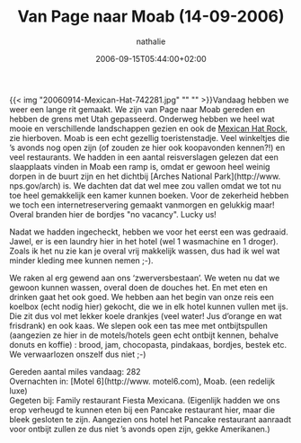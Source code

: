 ﻿---
title: Van Page naar Moab (14-09-2006)
author: nathalie
type: post
date: 2006-09-15T05:44:00+02:00
url: /weblog/2006/09/15/van-page-naar-moab-14-09-2006/
commentFolder: 2006-09-15-van-page-naar-moab-14-09-2006
categories:
- Vakantie
tags:
- Amerika
- westkust
resources:
- src: 20060914-Mexican-Hat-742281.jpg

---
{{< img "20060914-Mexican-Hat-742281.jpg" ""  "" >}}Vandaag hebben we weer een lange rit gemaakt. We zijn van Page naar Moab gereden en hebben de grens met Utah gepasseerd. Onderweg hebben we heel wat mooie en verschillende landschappen gezien en ook de [Mexican Hat Rock](http://en.wikipedia.org/wiki/Mexican_Hat,_Utah), zie hierboven. Moab is een echt gezellig toeristenstadje. Veel winkeltjes die ’s avonds nog open zijn (of zouden ze hier ook koopavonden kennen?!) en veel restaurants. We hadden in een aantal reisverslagen gelezen dat een slaapplaats vinden in Moab een ramp is, omdat er gewoon heel weinig dorpen in de buurt zijn en het dichtbij [Arches National Park](http://www. nps.gov/arch) is. We dachten dat dat wel mee zou vallen omdat we tot nu toe heel gemakkelijk een kamer kunnen boeken. Voor de zekerheid hebben we toch een internetreservering gemaakt vanmorgen en gelukkig maar! Overal branden hier de bordjes "no vacancy". Lucky us!  

Nadat we hadden ingecheckt, hebben we voor het eerst een was gedraaid. Jawel, er is een laundry hier in het hotel (wel 1 wasmachine en 1 droger). Zoals ik het nu zie kan je overal vrij makkelijk wassen, dus had ik wel wat minder kleding mee kunnen nemen ;-).   

We raken al erg gewend aan ons ‘zwerversbestaan’. We weten nu dat we gewoon kunnen wassen, overal doen de douches het. En met eten en drinken gaat het ook goed. We hebben aan het begin van onze reis een koelbox (echt nodig hier) gekocht, die we in elk hotel kunnen vullen met ijs. Die zit dus vol met lekker koele drankjes (veel water! Jus d’orange en wat frisdrank) en ook kaas. We slepen ook een tas mee met ontbijtspullen (aangezien ze hier in de motels/hotels geen echt ontbijt kennen, behalve donuts en koffie) : brood, jam, chocopasta, pindakaas, bordjes, bestek etc. We verwaarlozen onszelf dus niet ;-)   

Gereden aantal miles vandaag: 282  
Overnachten in: [Motel 6](http://www. motel6.com), Moab. (een redelijk luxe)  
Gegeten bij:  Family restaurant Fiesta Mexicana. (Eigenlijk hadden we ons erop verheugd te kunnen eten bij een Pancake restaurant hier, maar die bleek gesloten te zijn. Aangezien ons hotel het Pancake restaurant aanraadt voor ontbijt zullen ze dus niet ’s avonds open zijn, gekke Amerikanen.)
